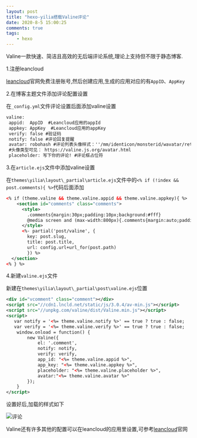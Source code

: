 ```yaml
---
layout: post
title: "hexo-yilia搭载Valine评论"
date: 2020-8-5 15:00:25
comments: true
tags: 
	- hexo
---
```


Valine一款快速、简洁且高效的无后端评论系统,理论上支持但不限于静态博客.

<!-- more -->

1.注册leancloud

[leancloud](https://www.leancloud.cn/)官网免费注册账号,然后创建应用,生成的应用对应的有`AppID`、`AppKey`

2.在博客主题文件添加评论配置设置

在`_config.yml`文件评论设置后面添加valine设置

```XML
valine: 
 appid:  AppID  #Leancloud应用的appId
 appkey: AppKey  #Leancloud应用的appKey
 verify: false #验证码
 notify: false #评论回复提醒
 avatar: robohash #评论列表头像样式：''/mm/identicon/monsterid/wavatar/retro/hide
 #头像类型可见： https://valine.js.org/avatar.html
 placeholder: 写下你的评论! #评论框占位符
```

3.在`article.ejs`文件中添加valine设置

在`themes\yilia\layout\_partial\article.ejs`文件中的`<% if (!index && post.comments){ %>`代码后面添加

```XML
<% if (theme.valine && theme.valine.appid && theme.valine.appkey){ %>
    <section id="comments" class="comments">
      <style>
        .comments{margin:30px;padding:10px;background:#fff}
        @media screen and (max-width:800px){.comments{margin:auto;padding:10px;background:#fff}}
      </style>
      <%- partial('post/valine', {
        key: post.slug,
        title: post.title,
        url: config.url+url_for(post.path)
        }) %>
  </section>
<% } %>
```

4.新建`valine.ejs`文件

新建在`themes\yilia\layout\_partial\post\valine.ejs`位置

```XML
<div id="vcomment" class="comment"></div> 
<script src="//cdn1.lncld.net/static/js/3.0.4/av-min.js"></script>
<script src="//unpkg.com/valine/dist/Valine.min.js"></script>
<script>
   var notify = '<%= theme.valine.notify %>' == true ? true : false;
   var verify = '<%= theme.valine.verify %>' == true ? true : false;
    window.onload = function() {
        new Valine({
            el: '.comment',
            notify: notify,
            verify: verify,
            app_id: "<%= theme.valine.appid %>",
            app_key: "<%= theme.valine.appkey %>",
            placeholder: "<%= theme.valine.placeholder %>",
            avatar:"<%= theme.valine.avatar %>"
        });
    }
</script>
```

设置好后,加载的样式如下


![评论](2020-8-5-hexo-yilia搭载Valine评论/Valine.jpg)



Valine还有许多其他的配置可以在leancloud的应用里设置,可参考[leancloud](https://www.leancloud.cn/)官网